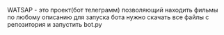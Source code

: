 WATSAP - это проект(бот телеграмм) позволяющий находить фильмы по любому описанию
для запуска бота нужно скачать все файлы с репозитория и запустить bot.py
